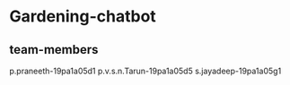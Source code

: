 # Gardening-chatbot
## team-members
p.praneeth-19pa1a05d1
p.v.s.n.Tarun-19pa1a05d5
s.jayadeep-19pa1a05g1
